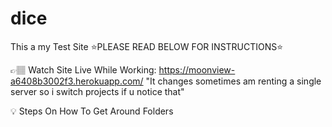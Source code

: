 # dice
This a my Test Site
⭐PLEASE READ BELOW FOR INSTRUCTIONS⭐

👉🏽 Watch Site Live While Working: https://moonview-a6408b3002f3.herokuapp.com/
    "It changes sometimes am renting a single server so i switch projects if u notice that"

💡 Steps On How To Get Around Folders
